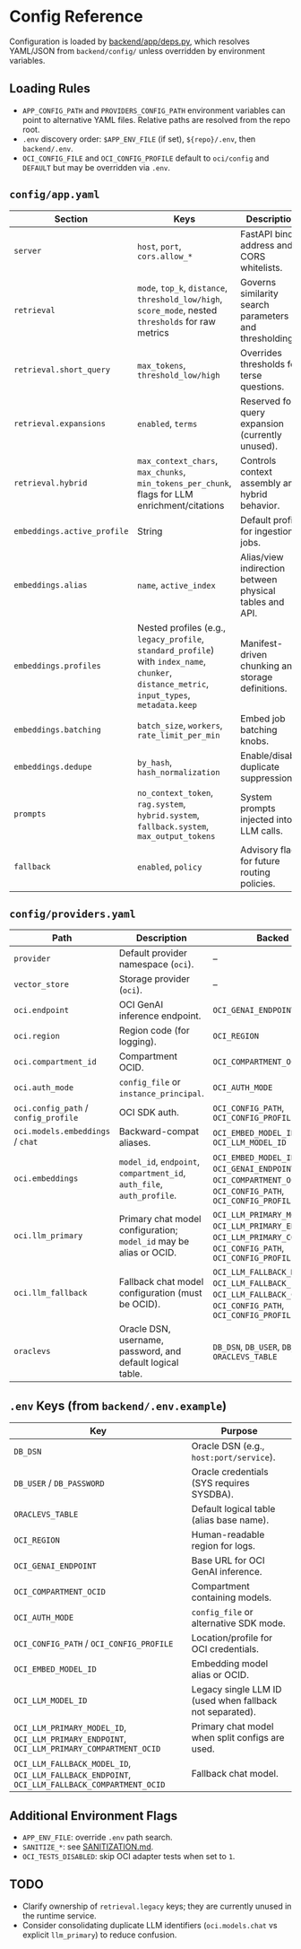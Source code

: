 ﻿# Config Reference

Configuration is loaded by [backend/app/deps.py](../../backend/app/deps.py), which resolves YAML/JSON from `backend/config/` unless overridden by environment variables.

## Loading Rules
- `APP_CONFIG_PATH` and `PROVIDERS_CONFIG_PATH` environment variables can point to alternative YAML files. Relative paths are resolved from the repo root.
- `.env` discovery order: `$APP_ENV_FILE` (if set), `${repo}/.env`, then `backend/.env`.
- `OCI_CONFIG_FILE` and `OCI_CONFIG_PROFILE` default to `oci/config` and `DEFAULT` but may be overridden via `.env`.

## `config/app.yaml`
| Section | Keys | Description |
| --- | --- | --- |
| `server` | `host`, `port`, `cors.allow_*` | FastAPI bind address and CORS whitelists. |
| `retrieval` | `mode`, `top_k`, `distance`, `threshold_low/high`, `score_mode`, nested `thresholds` for raw metrics | Governs similarity search parameters and thresholding. |
| `retrieval.short_query` | `max_tokens`, `threshold_low/high` | Overrides thresholds for terse questions. |
| `retrieval.expansions` | `enabled`, `terms` | Reserved for query expansion (currently unused). |
| `retrieval.hybrid` | `max_context_chars`, `max_chunks`, `min_tokens_per_chunk`, flags for LLM enrichment/citations | Controls context assembly and hybrid behavior. |
| `embeddings.active_profile` | String | Default profile for ingestion jobs. |
| `embeddings.alias` | `name`, `active_index` | Alias/view indirection between physical tables and API. |
| `embeddings.profiles` | Nested profiles (e.g., `legacy_profile`, `standard_profile`) with `index_name`, `chunker`, `distance_metric`, `input_types`, `metadata.keep` | Manifest-driven chunking and storage definitions. |
| `embeddings.batching` | `batch_size`, `workers`, `rate_limit_per_min` | Embed job batching knobs. |
| `embeddings.dedupe` | `by_hash`, `hash_normalization` | Enable/disable duplicate suppression. |
| `prompts` | `no_context_token`, `rag.system`, `hybrid.system`, `fallback.system`, `max_output_tokens` | System prompts injected into LLM calls. |
| `fallback` | `enabled`, `policy` | Advisory flags for future routing policies. |

## `config/providers.yaml`
| Path | Description | Backed by `.env` |
| --- | --- | --- |
| `provider` | Default provider namespace (`oci`). | – |
| `vector_store` | Storage provider (`oci`). | – |
| `oci.endpoint` | OCI GenAI inference endpoint. | `OCI_GENAI_ENDPOINT` |
| `oci.region` | Region code (for logging). | `OCI_REGION` |
| `oci.compartment_id` | Compartment OCID. | `OCI_COMPARTMENT_OCID` |
| `oci.auth_mode` | `config_file` or `instance_principal`. | `OCI_AUTH_MODE` |
| `oci.config_path` / `config_profile` | OCI SDK auth. | `OCI_CONFIG_PATH`, `OCI_CONFIG_PROFILE` |
| `oci.models.embeddings` / `chat` | Backward-compat aliases. | `OCI_EMBED_MODEL_ID`, `OCI_LLM_MODEL_ID` |
| `oci.embeddings` | `model_id`, `endpoint`, `compartment_id`, `auth_file`, `auth_profile`. | `OCI_EMBED_MODEL_ID`, `OCI_GENAI_ENDPOINT`, `OCI_COMPARTMENT_OCID`, `OCI_CONFIG_PATH`, `OCI_CONFIG_PROFILE` |
| `oci.llm_primary` | Primary chat model configuration; `model_id` may be alias or OCID. | `OCI_LLM_PRIMARY_MODEL_ID`, `OCI_LLM_PRIMARY_ENDPOINT`, `OCI_LLM_PRIMARY_COMPARTMENT_OCID`, `OCI_CONFIG_PATH`, `OCI_CONFIG_PROFILE` |
| `oci.llm_fallback` | Fallback chat model configuration (must be OCID). | `OCI_LLM_FALLBACK_MODEL_ID`, `OCI_LLM_FALLBACK_ENDPOINT`, `OCI_LLM_FALLBACK_COMPARTMENT_OCID`, `OCI_CONFIG_PATH`, `OCI_CONFIG_PROFILE` |
| `oraclevs` | Oracle DSN, username, password, and default logical table. | `DB_DSN`, `DB_USER`, `DB_PASSWORD`, `ORACLEVS_TABLE` |

## `.env` Keys (from `backend/.env.example`)
| Key | Purpose |
| --- | --- |
| `DB_DSN` | Oracle DSN (e.g., `host:port/service`). |
| `DB_USER` / `DB_PASSWORD` | Oracle credentials (SYS requires SYSDBA). |
| `ORACLEVS_TABLE` | Default logical table (alias base name). |
| `OCI_REGION` | Human-readable region for logs. |
| `OCI_GENAI_ENDPOINT` | Base URL for OCI GenAI inference. |
| `OCI_COMPARTMENT_OCID` | Compartment containing models. |
| `OCI_AUTH_MODE` | `config_file` or alternative SDK mode. |
| `OCI_CONFIG_PATH` / `OCI_CONFIG_PROFILE` | Location/profile for OCI credentials. |
| `OCI_EMBED_MODEL_ID` | Embedding model alias or OCID. |
| `OCI_LLM_MODEL_ID` | Legacy single LLM ID (used when fallback not separated). |
| `OCI_LLM_PRIMARY_MODEL_ID`, `OCI_LLM_PRIMARY_ENDPOINT`, `OCI_LLM_PRIMARY_COMPARTMENT_OCID` | Primary chat model when split configs are used. |
| `OCI_LLM_FALLBACK_MODEL_ID`, `OCI_LLM_FALLBACK_ENDPOINT`, `OCI_LLM_FALLBACK_COMPARTMENT_OCID` | Fallback chat model. |

## Additional Environment Flags
- `APP_ENV_FILE`: override `.env` path search.
- `SANITIZE_*`: see [SANITIZATION.md](./SANITIZATION.md).
- `OCI_TESTS_DISABLED`: skip OCI adapter tests when set to `1`.

## TODO
- Clarify ownership of `retrieval.legacy` keys; they are currently unused in the runtime service.
- Consider consolidating duplicate LLM identifiers (`oci.models.chat` vs explicit `llm_primary`) to reduce confusion.
